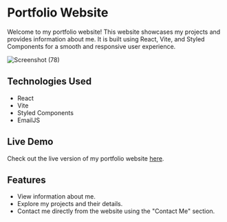 # Portfolio Website

Welcome to my portfolio website! This website showcases my projects and provides information about me. It is built using React, Vite, and Styled Components for a smooth and responsive user experience.

![Screenshot (78)](https://github.com/krisgoswami/portfolio-website/assets/91143716/2aa69ed5-6187-4c21-b61b-5611d2f0524b)

## Technologies Used

- React
- Vite
- Styled Components
- EmailJS

## Live Demo

Check out the live version of my portfolio website [here](https://www.yourportfolio.com).

## Features

- View information about me.
- Explore my projects and their details.
- Contact me directly from the website using the "Contact Me" section.
